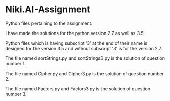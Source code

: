 # Niki.AI-Assignment
Python files pertaining to the assignment.


I have made the solutions for the python version 2.7 as well as 3.5. 

Python files which is having subscript '3' at the end of their name is designed for the version 3.5 and without subscript '3' is for the version 2.7.

The file named sortStrings.py and sortStrings3.py  is the solution of question number 1.

The file named Cipher.py and Cipher3.py is the solution of question number 2.

The file named Factors.py and Factors3.py is the solution of question number 3.
